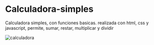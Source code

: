 # Calculadora-simples
Calculadora simples, con funciones basicas.
realizada con html, css y javascript, permite, sumar, restar, multiplicar y dividir

![calculadora](https://github.com/EduardoV82/Calculadora-simples/assets/130419633/0a57c047-64ed-4462-a718-82e2044dfa82)
